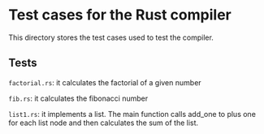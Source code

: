 # Test cases for the Rust compiler 

This directory stores the test cases used to test the compiler.

## Tests

`factorial.rs`: it calculates the factorial of a given number

`fib.rs`: it calculates the fibonacci number

`list1.rs`: it implements a list. The main function calls add_one to plus one for each list node and then calculates the sum of the list.



